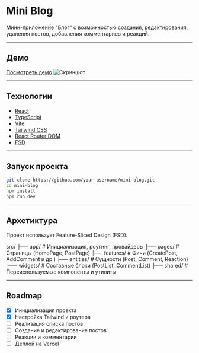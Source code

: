 # Mini Blog

Мини-приложение "Блог" с возможностью создания, редактирования, удаления постов, добавления комментариев и реакций.

---

## Демо

[Посмотреть демо](https://mini-blog.vercel.app)
![Скриншот](./public/screenshot.png) 

---

## Технологии

- [React](https://reactjs.org/)
- [TypeScript](https://www.typescriptlang.org/)
- [Vite](https://vitejs.dev/)
- [Tailwind CSS](https://tailwindcss.com/)
- [React Router DOM](https://reactrouter.com/)
- [FSD](https://feature-sliced.design/)

---

## Запуск проекта

```bash
git clone https://github.com/your-username/mini-blog.git
cd mini-blog
npm install
npm run dev
```

---

## Архетиктура

Проект использует Feature-Sliced Design (FSD):

src/
├── app/         # Инициализация, роутинг, провайдеры
├── pages/       # Страницы (HomePage, PostPage)
├── features/    # Фичи (CreatePost, AddComment и др.)
├── entities/    # Сущности (Post, Comment, Reaction)
├── widgets/     # Составные блоки (PostList, CommentList)
├── shared/      # Переиспользуемые компоненты и утилиты

---

## Roadmap

- [x] Инициализация проекта
- [x] Настройка Tailwind и роутера
- [ ] Реализация списка постов
- [ ] Создание и редактирование постов
- [ ] Реакции и комментарии
- [ ] Деплой на Vercel
